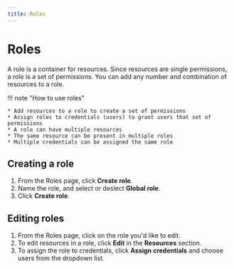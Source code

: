 ```yaml
---
title: Roles
---
```


# Roles

A role is a container for resources. Since resources are single permissions, a role is a set of permissions. You can add any number and combination of resources to a role.

!!! note "How to use roles"

    * Add resources to a role to create a set of permissions
    * Assign roles to credentials (users) to grant users that set of permissions
    * A role can have multiple resources
    * The same resource can be present in multiple roles
    * Multiple credentials can be assigned the same role

## Creating a role

1. From the Roles page, click **Create role**.
2. Name the role, and select or deslect **Global role**.
3. Click **Create role**.

## Editing roles

1. From the Roles page, click on the role you'd like to edit.
2. To edit resources in a role, click **Edit** in the **Resources** section.
3. To assign the role to credentials, click **Assign credentials** and choose users from the dropdown list.